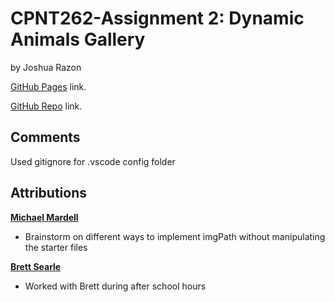 # CPNT262-Assignment 2: Dynamic Animals Gallery 
by Joshua Razon

[GitHub Pages](https://joshrazon.github.io/cpnt262-a2/) link.

[GitHub Repo](https://github.com/joshrazon/cpnt262-a2) link.

## Comments
Used gitignore for .vscode config folder

## Attributions
[**Michael Mardell**](https://github.com/aggressiveperfector)
- Brainstorm on different ways to implement imgPath without manipulating the starter files

[**Brett Searle**](https://github.com/Brettasearle)
- Worked with Brett during after school hours